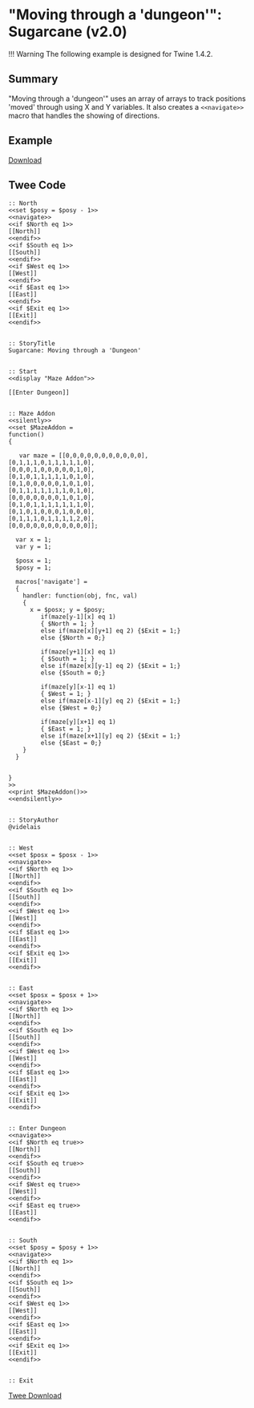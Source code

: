 # "Moving through a 'dungeon'": Sugarcane (v2.0)

!!! Warning
    The following example is designed for Twine 1.4.2.

## Summary

"Moving through a 'dungeon'" uses an array of arrays to track positions 'moved' through using X and Y variables. It also creates a `<<navigate>>` macro that handles the showing of directions.

## Example

[Download](sugarcane_dungeonmoving_example.html)

## Twee Code

```twee
:: North
<<set $posy = $posy - 1>>
<<navigate>>
<<if $North eq 1>>
[[North]]
<<endif>>
<<if $South eq 1>>
[[South]]
<<endif>>
<<if $West eq 1>>
[[West]]
<<endif>>
<<if $East eq 1>>
[[East]]
<<endif>>
<<if $Exit eq 1>>
[[Exit]]
<<endif>>


:: StoryTitle
Sugarcane: Moving through a 'Dungeon'


:: Start
<<display "Maze Addon">>

[[Enter Dungeon]]


:: Maze Addon
<<silently>>
<<set $MazeAddon =
function()
{
  
   var maze = [[0,0,0,0,0,0,0,0,0,0,0],
[0,1,1,1,0,1,1,1,1,1,0],
[0,0,0,1,0,0,0,0,0,1,0],
[0,1,0,1,1,1,1,1,0,1,0],
[0,1,0,0,0,0,0,1,0,1,0],
[0,1,1,1,1,1,1,1,0,1,0],
[0,0,0,0,0,0,0,1,0,1,0],
[0,1,0,1,1,1,1,1,1,1,0],
[0,1,0,1,0,0,0,1,0,0,0],
[0,1,1,1,0,1,1,1,1,2,0],
[0,0,0,0,0,0,0,0,0,0,0]];

  var x = 1;
  var y = 1;
  
  $posx = 1;
  $posy = 1;
  
  macros['navigate'] =
  {
    handler: function(obj, fnc, val)
    {
      x = $posx; y = $posy;
         if(maze[y-1][x] eq 1)
         { $North = 1; }
         else if(maze[x][y+1] eq 2) {$Exit = 1;}
         else {$North = 0;}

         if(maze[y+1][x] eq 1)
         { $South = 1; }
         else if(maze[x][y-1] eq 2) {$Exit = 1;}
         else {$South = 0;}

         if(maze[y][x-1] eq 1)
         { $West = 1; }
         else if(maze[x-1][y] eq 2) {$Exit = 1;}
         else {$West = 0;}

         if(maze[y][x+1] eq 1)
         { $East = 1; }
         else if(maze[x+1][y] eq 2) {$Exit = 1;}
         else {$East = 0;}
    }
  }


}
>>
<<print $MazeAddon()>>
<<endsilently>>


:: StoryAuthor
@videlais


:: West
<<set $posx = $posx - 1>>
<<navigate>>
<<if $North eq 1>>
[[North]]
<<endif>>
<<if $South eq 1>>
[[South]]
<<endif>>
<<if $West eq 1>>
[[West]]
<<endif>>
<<if $East eq 1>>
[[East]]
<<endif>>
<<if $Exit eq 1>>
[[Exit]]
<<endif>>


:: East
<<set $posx = $posx + 1>>
<<navigate>>
<<if $North eq 1>>
[[North]]
<<endif>>
<<if $South eq 1>>
[[South]]
<<endif>>
<<if $West eq 1>>
[[West]]
<<endif>>
<<if $East eq 1>>
[[East]]
<<endif>>
<<if $Exit eq 1>>
[[Exit]]
<<endif>>


:: Enter Dungeon
<<navigate>>
<<if $North eq true>>
[[North]]
<<endif>>
<<if $South eq true>>
[[South]]
<<endif>>
<<if $West eq true>>
[[West]]
<<endif>>
<<if $East eq true>>
[[East]]
<<endif>>


:: South
<<set $posy = $posy + 1>>
<<navigate>>
<<if $North eq 1>>
[[North]]
<<endif>>
<<if $South eq 1>>
[[South]]
<<endif>>
<<if $West eq 1>>
[[West]]
<<endif>>
<<if $East eq 1>>
[[East]]
<<endif>>
<<if $Exit eq 1>>
[[Exit]]
<<endif>>


:: Exit

```

[Twee Download](sugarcane_dungeonmoving_twee.txt)
